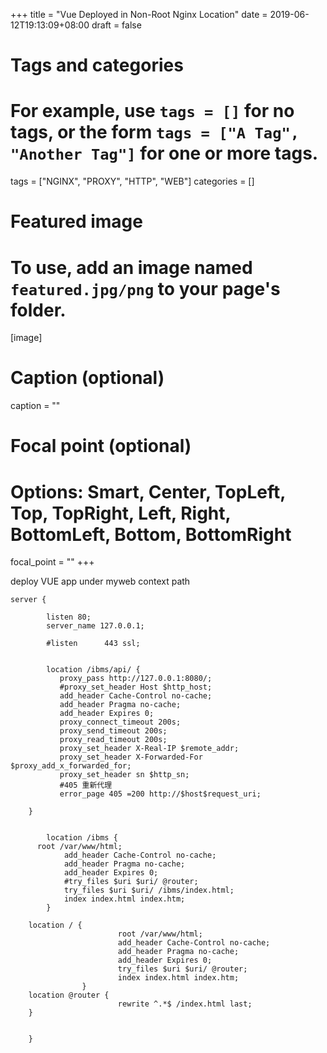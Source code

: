 +++
title = "Vue Deployed in Non-Root Nginx Location"
date = 2019-06-12T19:13:09+08:00
draft = false

# Tags and categories
# For example, use `tags = []` for no tags, or the form `tags = ["A Tag", "Another Tag"]` for one or more tags.
tags = ["NGINX", "PROXY", "HTTP", "WEB"]
categories = []

# Featured image
# To use, add an image named `featured.jpg/png` to your page's folder. 
[image]
  # Caption (optional)
  caption = ""

  # Focal point (optional)
  # Options: Smart, Center, TopLeft, Top, TopRight, Left, Right, BottomLeft, Bottom, BottomRight
  focal_point = ""
+++



deploy VUE app under myweb context path


```
server {
		
		listen 80;
		server_name 127.0.0.1;

		#listen      443 ssl;
		

		location /ibms/api/ {
		   proxy_pass http://127.0.0.1:8080/;
		   #proxy_set_header Host $http_host;
		   add_header Cache-Control no-cache;
		   add_header Pragma no-cache;
		   add_header Expires 0;
		   proxy_connect_timeout 200s;
		   proxy_send_timeout 200s;
		   proxy_read_timeout 200s;
		   proxy_set_header X-Real-IP $remote_addr;
		   proxy_set_header X-Forwarded-For $proxy_add_x_forwarded_for;
		   proxy_set_header sn $http_sn;
		   #405 重新代理
		   error_page 405 =200 http://$host$request_uri;
		
    }

 
		location /ibms {
      root /var/www/html;
			add_header Cache-Control no-cache;
			add_header Pragma no-cache;
			add_header Expires 0;
			#try_files $uri $uri/ @router;
			try_files $uri $uri/ /ibms/index.html;
			index index.html index.htm;
		}

    location / {
                        root /var/www/html;
                        add_header Cache-Control no-cache;
                        add_header Pragma no-cache;
                        add_header Expires 0;
                        try_files $uri $uri/ @router;
                        index index.html index.htm;
                }
    location @router {
                        rewrite ^.*$ /index.html last;
    }


    }

```


